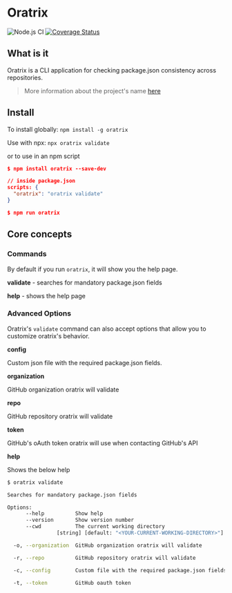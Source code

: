 # Oratrix

![Node.js CI](https://github.com/nodeshift/oratrix/workflows/Node.js%20CI/badge.svg)
[![Coverage Status](https://coveralls.io/repos/github/nodeshift/oratrix/badge.svg?branch=main)](https://coveralls.io/github/nodeshift/oratrix?branch=main)

## What is it

Oratrix is a CLI application for checking package.json consistency across repositories.

> More information about the project's name [here](https://commons.wikimedia.org/wiki/File:Amazona_oratrix_1zz.jpg)

## Install

To install globally: `npm install -g oratrix`

Use with npx: `npx oratrix validate`

or to use in an npm script

```json
$ npm install oratrix --save-dev

// inside package.json
scripts: {
  "oratrix": "oratrix validate"
}

$ npm run oratrix
```

## Core concepts

### Commands

By default if you run `oratrix`, it will show you the help page.

**validate** - searches for mandatory package.json fields

**help** - shows the help page

### Advanced Options

Oratrix's `validate` command can also accept options that allow you to customize oratrix's behavior.

**config**

Custom json file with the required package.json fields.

**organization**

GitHub organization oratrix will validate

**repo**

GitHub repository oratrix will validate

**token**

GitHub's oAuth token oratrix will use when contacting GitHub's API

**help**

Shows the below help

```sh
$ oratrix validate

Searches for mandatory package.json fields

Options:
      --help          Show help                                        [boolean]
      --version       Show version number                              [boolean]
      --cwd           The current working directory
                [string] [default: "<YOUR-CURRENT-WORKING-DIRECTORY>"]

  -o, --organization  GitHub organization oratrix will validate

  -r, --repo          GitHub repository oratrix will validate

  -c, --config        Custom file with the required package.json fields

  -t, --token         GitHub oauth token
```
